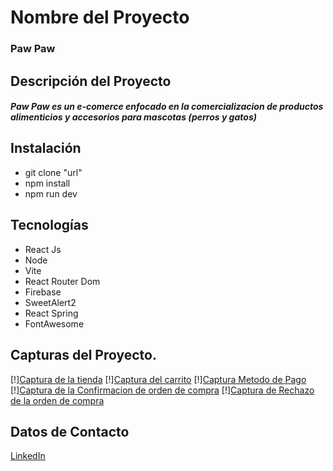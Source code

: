 # Nombre del Proyecto
### Paw Paw
## Descripción del Proyecto
#####  Paw Paw es un e-comerce enfocado en la comercializacion de productos alimenticios y accesorios para mascotas (perros y gatos)
## Instalación
- git clone "url"
- npm install
- npm run dev
## Tecnologías
- React Js
- Node
- Vite
- React Router Dom
- Firebase
- SweetAlert2
- React Spring
- FontAwesome
## Capturas del Proyecto.
[!][Captura de la tienda](https://drive.google.com/file/d/1AF-QRYzWFaU9S0PMU0dH_y-T25GJrMhI/view?usp=drive_link )
[!][Captura del carrito](https://drive.google.com/file/d/1nuaFGfR8iXVI7vkiTbGEZ8sApCDSQiWE/view?usp=drive_link)
[!][Captura Metodo de Pago](https://drive.google.com/file/d/1GydcgVSJiwjsH_idmM9cfYBwKsl02rkc/view?usp=drive_link )
[!][Captura de la Confirmacion de orden de compra](https://drive.google.com/file/d/120emubsld3_PPLs_8u0K90ABjFE0Ottl/view?usp=drive_link )
[!][Captura de Rechazo de la orden de compra](https://drive.google.com/file/d/1tX3SknWORBo7NX_UcIOwTeWox_Q2Et7x/view?usp=drive_link )

## Datos de Contacto
[LinkedIn](www.linkedin.com/in/ayelen-castillo-789ba2258 "LinkedIn")